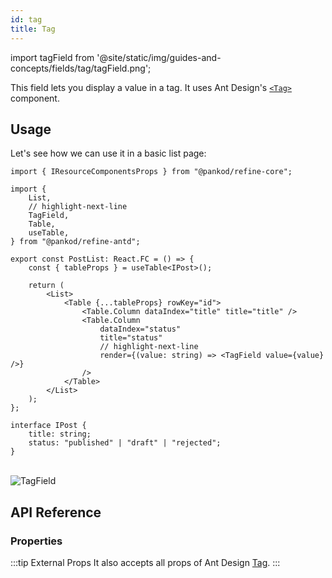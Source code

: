 ```yaml
---
id: tag
title: Tag
---
```


import tagField from '@site/static/img/guides-and-concepts/fields/tag/tagField.png';

This field lets you display a value in a tag. It uses Ant Design's [`<Tag>`](https://ant.design/components/tag/) component.

## Usage

Let's see how we can use it in a basic list page:

```tsx  title="pages/posts/list.tsx"
import { IResourceComponentsProps } from "@pankod/refine-core";

import {
    List,
    // highlight-next-line
    TagField,
    Table,
    useTable,
} from "@pankod/refine-antd";

export const PostList: React.FC = () => {
    const { tableProps } = useTable<IPost>();

    return (
        <List>
            <Table {...tableProps} rowKey="id">
                <Table.Column dataIndex="title" title="title" />
                <Table.Column
                    dataIndex="status"
                    title="status"
                    // highlight-next-line
                    render={(value: string) => <TagField value={value} />}
                />
            </Table>
        </List>
    );
};

interface IPost {
    title: string;
    status: "published" | "draft" | "rejected";
}
```

<br/>
<div class="img-container">
    <div class="window">
        <div class="control red"></div>
        <div class="control orange"></div>
        <div class="control green"></div>
    </div>
    <img src={tagField} alt="TagField" />
</div>

## API Reference

### Properties

<PropsTable module="@pankod/refine-antd/TagField" value-description="Tag content" />

:::tip External Props
It also accepts all props of Ant Design [Tag](https://ant.design/components/tag/#API).
:::